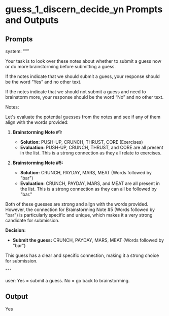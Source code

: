 # guess_1_discern_decide_yn Prompts and Outputs

## Prompts

system: ""”

Your task is to look over these notes about whether to submit a guess now or do more brainstorming before submitting a guess.

If the notes indicate that we should submit a guess, your response should be the word “Yes” and no other text.

If the notes indicate that we should not submit a guess and need to brainstorm more, your response should be the word “No” and no other text.

Notes:

Let's evaluate the potential guesses from the notes and see if any of them align with the words provided:

1. **Brainstorming Note #1:**
   - **Solution:** PUSH-UP, CRUNCH, THRUST, CORE (Exercises)
   - **Evaluation:** PUSH-UP, CRUNCH, THRUST, and CORE are all present in the list. This is a strong connection as they all relate to exercises.

2. **Brainstorming Note #5:**
   - **Solution:** CRUNCH, PAYDAY, MARS, MEAT (Words followed by "bar")
   - **Evaluation:** CRUNCH, PAYDAY, MARS, and MEAT are all present in the list. This is a strong connection as they can all be followed by "bar."

Both of these guesses are strong and align with the words provided. However, the connection for Brainstorming Note #5 (Words followed by "bar") is particularly specific and unique, which makes it a very strong candidate for submission.

**Decision:**
- **Submit the guess:** CRUNCH, PAYDAY, MARS, MEAT (Words followed by "bar")

This guess has a clear and specific connection, making it a strong choice for submission.

"""

user: Yes = submit a guess. No = go back to brainstorming.

## Output

Yes

